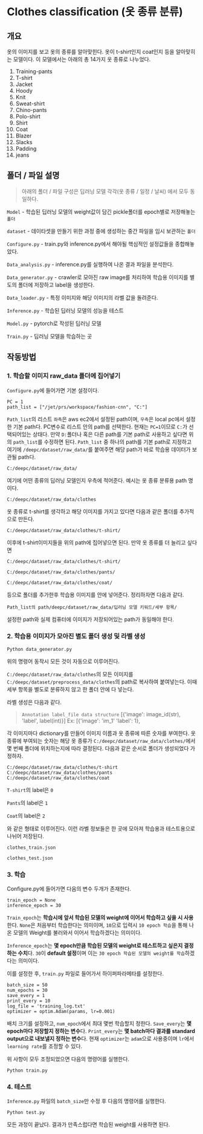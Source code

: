 # Clothes classification (옷 종류 분류)

## 개요

옷의 이미지를 보고 옷의 종류를 알아맞힌다. 옷이 t-shirt인지 coat인지 등을 알아맞히는 모델이다.
이 모델에서는 아래의 총 14가지 옷 종류로 나누었다.

1. Training-pants
2. T-shirt
3. Jacket
4. Hoody
5. Knit
6. Sweat-shirt
7. Chino-pants
8. Polo-shirt
9. Shirt
10. Coat
11. Blazer
12. Slacks
13. Padding
14. jeans

## 폴더 / 파일 설명

>아래의 폴더 / 파일 구성은 딥러닝 모델 각각(옷 종류 / 일정 / 날씨) 에서 모두 동일하다.

`Model` - 학습된 딥러닝 모델의 weight값이 담긴 pickle폴더를 epoch별로 저장해놓는 `폴더`

`dataset` - 데이타셋을 만들기 위한 과정 중에 생성하는 중간 파일을 임시 보관하는 `폴더`

`Configure.py` - train.py와 inference.py에서 해야될 핵심적인 설정값들을 종합해놓았다.

`Data_analysis.py` - inference.py를 실행하여 나온 결과 파일을 분석한다.

`Data_generator.py` - crawler로 모아진 raw image를 처리하여 학습용 이미지를 별도의 폴더에 저장하고 label을 생성한다. 

`Data_loader.py` - 특정 이미지와 해당 이미지의 라벨 값을 돌려준다.

`Inference.py` - 학습된 딥러닝 모델의 성능을 테스트

`Model.py` - pytorch로 작성된 딥러닝 모델

`Train.py` - 딥러닝 모델을 학습하는 곳

## 작동방법 

### 1. 학습할 이미지 raw_data 폴더에 집어넣기
	
`Configure.py`에 들어가면 기본 설정이다.

```
PC = 1
path_list = ["/jet/prs/workspace/fashion-cnn", "C:"]
```

`Path_list`의 리스트 `좌측`은 aws ec2에서 설정된 path이며, `우측`은 local pc에서 설정한 기본 path다.
PC변수로 리스트 안의 path를 선택한다. 현재는 `PC=1`이므로 `C:`가 선택되어있는 상태다.
만약 `D:`폴더나 혹은 다른 path를 기본 path로 사용하고 싶다면 위의 `path_list`를 수정하면 된다.
`Path_list` 중 하나의 path를 기본 path로 지정하고 여기에 `/deepc/dataset/raw_data/`를 붙여주면
해당 path가 바로 학습용 데이터가 보관될 path다.

`C:/deepc/dataset/raw_data/`

여기에 어떤 종류의 딥러닝 모델인지 우측에 적어준다. 예시는 옷 종류 분류용 path 명이다.

`C:/deepc/dataset/raw_data/clothes`

옷 종류로 t-shirt를 생각하고 해당 이미지를 가지고 있다면 다음과 같은 폴더를 추가적으로 만든다.

`C:/deepc/dataset/raw_data/clothes/t-shirt/`

이후에 t-shirt이미지들을 위의 path에 집어넣으면 된다. 만약 옷 종류를 더 늘리고 싶다면

`C:/deepc/dataset/raw_data/clothes/t-shirt/`

`C:/deepc/dataset/raw_data/clothes/pants/`

`C:/deepc/dataset/raw_data/clothes/coat/`

등으로 폴더를 추가한후 학습용 이미지를 안에 넣어준다.
정리하자면 다음과 같다.

`Path_list의 path/deepc/dataset/raw_data/딥러닝 모델 키워드/세부 항목/`

설정한 path와 실제 컴퓨터에 이미지가 저장되어있는 path가 동일해야 한다.

### 2. 학습용 이미지가 모아진 별도 폴더 생성 및 라벨 생성
```
Python data_generator.py
```
위의 명령어 동작시 모든 것이 자동으로 이루어진다.

`C:/deepc/dataset/raw_data/clothes`의 모든 이미지를
`C:/deepc/dataset/preprocess_data/clothes`의 path로 복사하여 붙여넣는다.
이때 세부 항목을 별도로 분류하지 않고 한 폴더 안에 다 넣는다.

라벨 생성은 다음과 같다.

> `Annotation label_file data structure`
> [{'image': image_id(str), 'label', label(int)}]
> Ex: [{'image': 'im_1' 'label': 1},

각 이미지마다 dictionary를 만들어 이미지 이름과 옷 종류에 따른 숫자를 부여한다.
옷 종류에 부여되는 숫자는 해당 옷 종류가 `C:/deepc/dataset/raw_data/clothes/`에서
몇 번째 폴더에 위치하는지에 따라 결정된다. 다음과 같은 순서로 폴더가 생성되었다 가정하자.
```
C:/deepc/dataset/raw_data/clothes/t-shirt
C:/deepc/dataset/raw_data/clothes/pants
C:/deepc/dataset/raw_data/clothes/coat
```

`T-shirt`의 label은 `0`

`Pants`의 label은 `1`

`Coat`의 label은 `2` 

와 같은 형태로 이루어진다. 이런 라벨 정보들은 한 곳에 모아져 학습용과 테스트용으로 나뉘어 저장된다.

`clothes_train.json`

`clothes_test.json`

### 3. 학습

Configure.py에 들어가면 다음의 변수 두개가 존재한다.
```
train_epoch = None
inference_epoch = 30
```
`Train_epoch`는 **학습시에 앞서 학습된 모델의 weight에 이어서 학습하고 싶을 시 사용**한다.
`None`은 처음부터 학습한다는 의미이며, `10`으로 입력시 `10 epoch 학습`을 통해 나온 모델의
Weight를 불러와서 이어서 학습하겠다는 의미이다.

`Inference_epoch`는 **몇 epoch만큼 학습된 모델의 weight로 테스트하고 싶은지 결정하는 수치**다.
`30`이 **default 설정**이며 이는 `30 epoch 학습된 모델의 weight를 학습`하겠다는 의미이다. 

이를 설정한 후, `train.py` 파일로 들어가서 하이퍼파라메타를 설정한다.
```
batch_size = 50
num_epochs = 30
save_every = 1
print_every = 10
log_file = 'training_log.txt'
optimizer = optim.Adam(params, lr=0.001)
```
배치 크기를 설정하고, `num_epoch`에서 최대 몇번 학습할지 정한다.
`Save_every`는 **몇 epoch마다 저장할지 정하는 변수**다.
`Print_every`는 **몇 batch마다 결과를 standard output으로 내보낼지 정하는 변수**다.
현재 `optimizer`는 `adam`으로 사용중이며 `lr`에서 `learning rate`를 조정할 수 있다.

위 사항이 모두 조정되었으면 다음의 명령어를 실행한다.
```
Python train.py
```
### 4. 테스트

`Inference.py` 파일의 `batch_size`만 수정 후 다음의 명령어를 실행한다.
```
Python test.py
```
모든 과정이 끝났다. 결과가 만족스럽다면 학습된 weight를 사용하면 된다.

